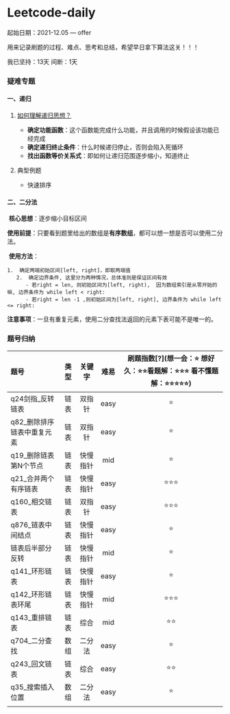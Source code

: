 # Leetcode-daily

起始日期：2021-12.05 — offer

用来记录刷题的过程、难点、思考和总结，希望早日拿下算法这关！！！

我已坚持：13天         间断：1天

### **疑难专题**

#### 一、递归

1. [如何理解递归思想？](https://www.zhihu.com/question/31412436)

   - **确定功能函数**：这个函数能完成什么功能，并且调用的时候假设该功能已经完成
   - **确定递归终止条件**：什么时候递归停止，否则会陷入死循环
   - **找出函数等价关系式**：即如何让递归范围逐步缩小，知道终止

2. 典型例题

   - 快速排序

#### 二、二分法

​	**核心思想**：逐步缩小目标区间

​	**使用前提**：只要看到题里给出的数组是**有序数组**，都可以想一想是否可以使用二分法。

​	**使用方法**：

    1.  确定两端初始区间[left, right]，即取两端值
       2.  确定边界条件, 这里分为两种情况，总体准则是保证区间有效
          - 若right = len, 则初始区间为[left, right),  因为数组索引是从零开始的嘛, 边界条件为 while left < right:   
          - 若right = len -1 ,则初始区间为[left, right], 边界条件为 while left <= right:

​	**注意事项**：一旦有重复元素，使用二分查找法返回的元素下表可能不是唯一的。



### 题号归纳

| 题号                       | 类型 |  关键字  | 难易 | 刷题指数[?](想一会：⭐ 想好久：⭐⭐看题解：⭐⭐⭐ 看不懂题解：⭐⭐⭐⭐⭐) |
| :------------------------- | :--: | :------: | :--: | :----------------------------------------------------------: |
| q24剑指_反转链表           | 链表 |  双指针  | easy |                              ⭐                               |
| q82_删除排序链表中重复元素 | 链表 |  双指针  | easy |                              ⭐                               |
| q19_删除链表第N个节点      | 链表 | 快慢指针 | mid  |                              ⭐                               |
| q21_合并两个有序链表       | 链表 | 快慢指针 | easy |                             ⭐⭐⭐                              |
| q160_相交链表              | 链表 |  双指针  | easy |                             ⭐⭐⭐                              |
| q876_链表中间结点          | 链表 | 快慢指针 | easy |                              ⭐                               |
| 链表后半部分反转           | 链表 | 快慢指针 | mid  |                              ⭐                               |
| q141_环形链表              | 链表 | 快慢指针 | easy |                              ⭐                               |
| q142_环形链表环尾          | 链表 | 快慢指针 | mid  |                             ⭐⭐⭐                              |
| q143_重排链表              | 链表 |   综合   | mid  |                              ⭐⭐                              |
| q704_二分查找              | 数组 |  二分法  | easy |                              ⭐                               |
| q243_回文链表              | 链表 |   综合   | easy |                              ⭐⭐                              |
| q35_搜索插入位置           | 数组 |  二分法  | easy |                              ⭐                               |
|                            |      |          |      |                                                              |













